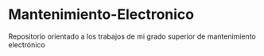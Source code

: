 # Mantenimiento-Electronico
Repositorio orientado a los trabajos de mi grado superior de mantenimiento electrónico
